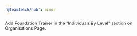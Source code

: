 ```yaml
---
'@teamteach/hub': minor
---
```


Add Foundation Trainer in the "Individuals By Level" section on Organisations Page.
